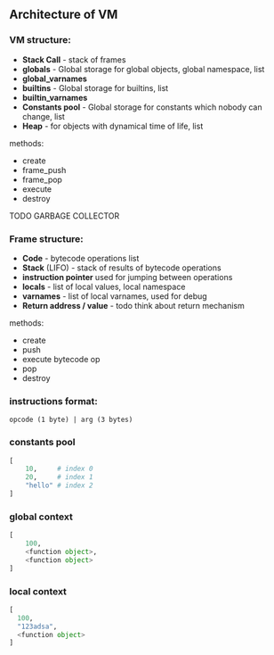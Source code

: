 ## Architecture of VM

### VM structure:
- **Stack Call** - stack of frames
- **globals** - Global storage for global objects, global namespace, list
- **global_varnames**
- **builtins** - Global storage for builtins, list
- **builtin_varnames**
- **Constants pool** - Global storage for constants which nobody can change, list
- **Heap** - for objects with dynamical time of life, list

methods:
- create
- frame_push
- frame_pop
- execute
- destroy

TODO GARBAGE COLLECTOR

### Frame structure:
- **Code** - bytecode operations list
- **Stack** (LIFO) - stack of results of bytecode operations
- **instruction pointer** used for jumping between operations
- **locals** - list of local values, local namespace
- **varnames** - list of local varnames, used for debug
- **Return address / value** - todo think about return mechanism

methods:
- create
- push
- execute bytecode op
- pop
- destroy

### instructions format:
```
opcode (1 byte) | arg (3 bytes)
```

### constants pool
```python
[
    10,     # index 0
    20,     # index 1
    "hello" # index 2
]
```

### global context
```python
[
    100,
    <function object>,
    <function object>
]
```

### local context
```python
[
  100,
  "123adsa",
  <function object>
]
```
